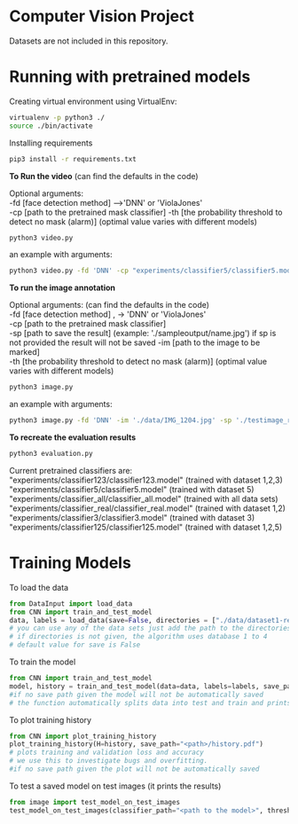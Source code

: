 # Computer Vision Project

Datasets are not included in this repository.

# Running with pretrained models

Creating virtual environment using VirtualEnv:
```bash 
virtualenv -p python3 ./
source ./bin/activate
 ```

Installing requirements

```bash
pip3 install -r requirements.txt
```

**To Run the video** (can find the defaults in the code)

Optional arguments:  
-fd [face detection method] -->'DNN' or 'ViolaJones'   
-cp [path to the pretrained mask classifier]
-th [the probability threshold to detect no mask (alarm)]  (optimal value varies with different models)
```bash
python3 video.py 
``` 

an example with arguments:
```bash
python3 video.py -fd 'DNN' -cp "experiments/classifier5/classifier5.model" -th 0.5
```

**To run the image annotation**

 Optional arguments: (can find the defaults in the code)  
 -fd [face detection method] , -> 'DNN' or 'ViolaJones'  
 -cp [path to the pretrained mask classifier]   
 -sp [path to save the result] (example: './sampleoutput/name.jpg')   if sp is not provided the result will not be saved
 -im [path to the image to be marked]  
 -th [the probability threshold to detect no mask (alarm)]  (optimal value varies with different models)
 ```bash
python3 image.py 
```

an example with arguments:
```bash 
python3 image.py -fd 'DNN' -im './data/IMG_1204.jpg' -sp './testimage_result.jpg'
```

**To recreate the evaluation results**
```bash 
python3 evaluation.py
```

Current pretrained classifiers are:   
"experiments/classifier123/classifier123.model" (trained with dataset 1,2,3)
"experiments/classifier5/classifier5.model" (trained with dataset 5)  
"experiments/classifier_all/classifier_all.model" (trained with all data sets)
"experiments/classifier_real/classifier_real.model" (trained with dataset 1,2)  
"experiments/classifier3/classifier3.model" (trained with dataset 3)  
"experiments/classifier125/classifier125.model" (trained with dataset 1,2,5)

# Training Models

To load the data
```python
from DataInput import load_data
from CNN import train_and_test_model
data, labels = load_data(save=False, directories = ["./data/dataset1-real","./data/dataset2-medical"]) 
# you can use any of the data sets just add the path to the directories array.
# if directories is not given, the algorithm uses database 1 to 4
# default value for save is False
```
To train the model
```python
from CNN import train_and_test_model
model, history = train_and_test_model(data=data, labels=labels, save_path="<path>/model.model")
#if no save path given the model will not be automatically saved
# the function automatically splits data into test and train and prints the test results.
```
To plot training history
```python
from CNN import plot_training_history
plot_training_history(H=history, save_path="<path>/history.pdf")
# plots training and validation loss and accuracy
# we use this to investigate bugs and overfitting.
#if no save path given the plot will not be automatically saved
```
To test a saved model on test images (it prints the results)
```python
from image import test_model_on_test_images
test_model_on_test_images(classifier_path="<path to the model>", threshold = 0.5)
```
